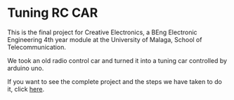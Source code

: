 # Tuning RC CAR

This is the final project for Creative Electronics, a BEng Electronic Engineering 4th year module at the University of Malaga, School of Telecommunication.

We took an old radio control car and turned it into a tuning car controlled by arduino uno.

If you want to see the complete project and the steps we have taken to do it, click [here](http://for.unipi.it/stefano_garzarella/files/2014/11/Work-in-progress-1024x603.png).

